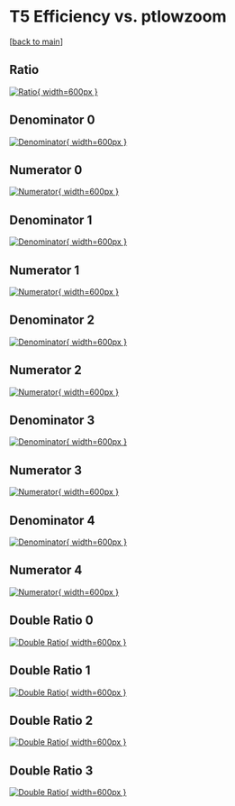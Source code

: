 # T5 Efficiency vs. ptlowzoom

[[back to main](./)]



## Ratio

[![Ratio](../mtv/var/T5_vtr_11_-1_eff_ptlowzoom.png){ width=600px }](../mtv/var/T5_vtr_11_-1_eff_ptlowzoom.pdf)

## Denominator 0

[![Denominator](../mtv/den/T5_vtr_11_-1_eff_ptlowzoom_den0.png){ width=600px }](../mtv/den/T5_vtr_11_-1_eff_ptlowzoom_den0.pdf)

## Numerator 0

[![Numerator](../mtv/num/T5_vtr_11_-1_eff_ptlowzoom_num0.png){ width=600px }](../mtv/num/T5_vtr_11_-1_eff_ptlowzoom_num0.pdf)

## Denominator 1

[![Denominator](../mtv/den/T5_vtr_11_-1_eff_ptlowzoom_den1.png){ width=600px }](../mtv/den/T5_vtr_11_-1_eff_ptlowzoom_den1.pdf)

## Numerator 1

[![Numerator](../mtv/num/T5_vtr_11_-1_eff_ptlowzoom_num1.png){ width=600px }](../mtv/num/T5_vtr_11_-1_eff_ptlowzoom_num1.pdf)

## Denominator 2

[![Denominator](../mtv/den/T5_vtr_11_-1_eff_ptlowzoom_den2.png){ width=600px }](../mtv/den/T5_vtr_11_-1_eff_ptlowzoom_den2.pdf)

## Numerator 2

[![Numerator](../mtv/num/T5_vtr_11_-1_eff_ptlowzoom_num2.png){ width=600px }](../mtv/num/T5_vtr_11_-1_eff_ptlowzoom_num2.pdf)

## Denominator 3

[![Denominator](../mtv/den/T5_vtr_11_-1_eff_ptlowzoom_den3.png){ width=600px }](../mtv/den/T5_vtr_11_-1_eff_ptlowzoom_den3.pdf)

## Numerator 3

[![Numerator](../mtv/num/T5_vtr_11_-1_eff_ptlowzoom_num3.png){ width=600px }](../mtv/num/T5_vtr_11_-1_eff_ptlowzoom_num3.pdf)

## Denominator 4

[![Denominator](../mtv/den/T5_vtr_11_-1_eff_ptlowzoom_den4.png){ width=600px }](../mtv/den/T5_vtr_11_-1_eff_ptlowzoom_den4.pdf)

## Numerator 4

[![Numerator](../mtv/num/T5_vtr_11_-1_eff_ptlowzoom_num4.png){ width=600px }](../mtv/num/T5_vtr_11_-1_eff_ptlowzoom_num4.pdf)

## Double Ratio 0

[![Double Ratio](../mtv/ratio/T5_vtr_11_-1_eff_ptlowzoom_ratio0.png){ width=600px }](../mtv/ratio/T5_vtr_11_-1_eff_ptlowzoom_ratio0.pdf)

## Double Ratio 1

[![Double Ratio](../mtv/ratio/T5_vtr_11_-1_eff_ptlowzoom_ratio1.png){ width=600px }](../mtv/ratio/T5_vtr_11_-1_eff_ptlowzoom_ratio1.pdf)

## Double Ratio 2

[![Double Ratio](../mtv/ratio/T5_vtr_11_-1_eff_ptlowzoom_ratio2.png){ width=600px }](../mtv/ratio/T5_vtr_11_-1_eff_ptlowzoom_ratio2.pdf)

## Double Ratio 3

[![Double Ratio](../mtv/ratio/T5_vtr_11_-1_eff_ptlowzoom_ratio3.png){ width=600px }](../mtv/ratio/T5_vtr_11_-1_eff_ptlowzoom_ratio3.pdf)

